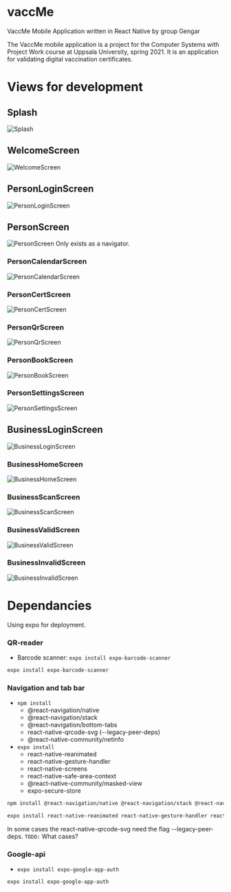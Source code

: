 # vaccMe

VaccMe Mobile Application written in React Native by group Gengar

The VaccMe mobile application is a project for the Computer Systems with Project Work course at Uppsala University, spring 2021. It is an application for validating digital vaccination certificates.

# Views for development

## Splash

![Splash](./media/Splash.png)

## WelcomeScreen

![WelcomeScreen](./media/WelcomeScreen.png)

## PersonLoginScreen

![PersonLoginScreen](./media/PersonLoginScreen.png)

## PersonScreen

![PersonScreen](./media/PersonScreen.png)
Only exists as a navigator.

### PersonCalendarScreen

![PersonCalendarScreen](./media/PersonCalendarScreen.png)

### PersonCertScreen

![PersonCertScreen](./media/PersonCertScreen.png)

### PersonQrScreen

![PersonQrScreen](./media/PersonQrScreen.png)

### PersonBookScreen

![PersonBookScreen](./media/PersonBookScreen.png)

### PersonSettingsScreen

![PersonSettingsScreen](./media/PersonSettingsScreen.png)

## BusinessLoginScreen

![BusinessLoginScreen](./media/BusinessLoginScreen.png)

### BusinessHomeScreen

![BusinessHomeScreen](./media/BusinessHomeScreen.png)

### BusinessScanScreen

![BusinessScanScreen](./media/BusinessScanScreen.png)

### BusinessValidScreen

![BusinessValidScreen](./media/BusinessValidScreen.png)

### BusinessInvalidScreen

![BusinessInvalidScreen](./media/BusinessInvalidScreen.png)

# Dependancies

Using expo for deployment.

### QR-reader

-   Barcode scanner: `expo install expo-barcode-scanner`

```bash
expo install expo-barcode-scanner
```

### Navigation and tab bar

-   `npm install`
    -   @react-navigation/native
    -   @react-navigation/stack
    -   @react-navigation/bottom-tabs
    -   react-native-qrcode-svg (--legacy-peer-deps)
    -   @react-native-community/netinfo
-   `expo install`
    -   react-native-reanimated
    -   react-native-gesture-handler
    -   react-native-screens
    -   react-native-safe-area-context
    -   @react-native-community/masked-view
    -   expo-secure-store

```bash
npm install @react-navigation/native @react-navigation/stack @react-navigation/bottom-tabs @react-native-community/netinfo
```

```bash
expo install react-native-reanimated react-native-gesture-handler react-native-screens react-native-safe-area-context @react-native-community/masked-view expo-secure-store react-native-qrcode-svg
```

In some cases the react-native-qrcode-svg need the flag --legacy-peer-deps.
`TODO:` What cases?

### Google-api

-   `expo install expo-google-app-auth`

```bash
expo install expo-google-app-auth
```
